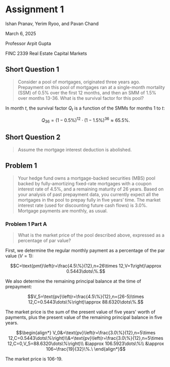 # Assignment 1

Ishan Pranav, Yerim Ryoo, and Pavan Chand

March 6, 2025

Professor Arpit Gupta

FINC 2339 Real Estate Capital Markets

## Short Question 1

> Consider a pool of mortgages, originated three years ago. Prepayment on this
> pool of mortgages ran at a single-month mortality (SSM) of 0.5% over the first
> 12 months, and then an SMM of 1.5% over months 13-36. What is the survival
> factor for this pool?

In month $t$, the survival factor $Q_t$ is a function of the SMMs for months $1$
to $t$:

$$Q_{36}=(1-0.5\%)^{12}\cdot(1-1.5\%)^{36}\approx 65.5\%.$$

## Short Question 2

> Assume the mortgage interest deduction is abolished.

## Problem 1

> Your hedge fund owns a mortgage-backed securities (MBS) pool backed by
> fully-amortizing fixed-rate mortgages with a coupon interest rate of 4.5%, and
> a remaining maturity of 26 years. Based on your analysis of past prepayment
> data, you currently expect all the mortgages in the pool to prepay fully in
> five years’ time. The market interest rate (used for discounting future cash
> flows) is 3.0%. Mortgage payments are monthly, as usual.

### Problem 1 Part A

> What is the market price of the pool described above, expressed as a
> percentage of par value?

First, we determine the regular monthly payment as a percentage of the par
value ($V=1$):

$$C=\text{pmt}\left(r=\frac{4.5\%}{12},n=26\times 12,V=1\right)\approx 0.5443\dots\%.$$

We also determine the remaining principal balance at the time of prepayment:

$$V_5=\text{pv}\left(r=\frac{4.5\%}{12},n=(26-5)\times 12,C=0.5443\dots\%\right)\approx 88.6320\dots\%.$$

The market price is the sum of the present value of five years' worth of
payments, plus the present value of the remaining principal balance in five
years.

$$\begin{align*}
V_0&=\text{pv}\left(r=\frac{3.0\%}{12},n=5\times 12,C=0.5443\dots\%\right)\\&+\text{pv}\left(r=\frac{3.0\%}{12},n=5\times 12,C=0,V_5=88.6320\dots\%\right)\\
&\approx 106.5923\dots\%\\
&\approx 106~\frac{19}{32}\%.\
\end{align*}$$

The market price is 106-19.
